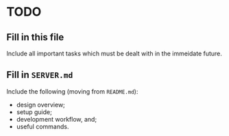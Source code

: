 # TODO

## Fill in this file

Include all important tasks which must be dealt with in the immeidate future.

## Fill in `SERVER.md`

Include the following (moving from `README.md`):

- design overview;
- setup guide;
- development workflow, and;
- useful commands.

